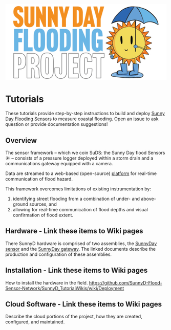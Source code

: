![Alt text](/images/sdfp-sun-logo-01.png)

# Tutorials

These tutorials provide step-by-step instructions to build and deploy [Sunny Day Flooding Sensors](https://tarheels.live/sunnydayflood/) to measure coastal flooding. Open an [issue](https://github.com/SunnyD-Flood-Sensor-Network/tutorials/issues) to ask question or provide documentation suggestions!

## Overview
The sensor framework – which we coin SuDS: the Sunny Day flood Sensors ☀️ – consists of a pressure logger deployed within a storm drain and a communications gateway equipped with a camera. 

Data are streamed to a web-based (open-source) [platform](https://github.com/SunnyD-Flood-Sensor-Network/SunnyD-Flooding) for real-time communication of flood hazard. 

This framework overcomes limitations of existing instrumentation by: 
1. identifying street flooding from a combination of under- and above-ground sources, and
2. allowing for real-time communication of flood depths and visual confirmation of flood extent.

## Hardware - Link these items to Wiki pages
There SunnyD hardware is comprised of two assemblies, the [SunnyDay sensor](hardware/SunnyD_sensor.md) and the [SunnyDay gateway](SunnyD_gateway.md). The linked documents describe the production and configuration of these assemblies.

## Installation - Link these items to Wiki pages
How to install the hardware in the field. https://github.com/SunnyD-Flood-Sensor-Network/SunnyD_TutorialWikis/wiki/Deployment

## Cloud Software - Link these items to Wiki pages
Describe the cloud portions of the project, how they are created, configured, and maintained.
